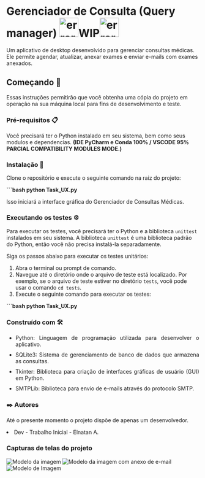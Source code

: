 # Gerenciador de Consulta (Query manager) **<img width="50" height="50" src="https://img.icons8.com/color/48/error--v1.png" alt="error--v1"/>WIP<img width="50" height="50" src="https://img.icons8.com/color/48/error--v1.png" alt="error--v1"/>**
Um aplicativo de desktop desenvolvido para gerenciar consultas médicas. Ele permite agendar, atualizar, anexar exames e enviar e-mails com exames anexados.

## Começando 🚀
Essas instruções permitirão que você obtenha uma cópia do projeto em operação na sua máquina local para fins de desenvolvimento e teste.

### Pré-requisitos 📋
Você precisará ter o Python instalado em seu sistema, bem como seus modulos e dependencias. **(IDE PyCharm e Conda 100% / VSCODE 95% PARCIAL COMPATIBILITY MODULES MODE.)**

### Instalação 🔧
Clone o repositório e execute o seguinte comando na raiz do projeto:

**```bash
python Task_UX.py**

Isso iniciará a interface gráfica do Gerenciador de Consultas Médicas.

### Executando os testes ⚙️
Para executar os testes, você precisará ter o Python e a biblioteca `unittest` instalados em seu sistema. A biblioteca `unittest` é uma biblioteca padrão do Python, então você não precisa instalá-la separadamente.

Siga os passos abaixo para executar os testes unitários:

1. Abra o terminal ou prompt de comando.
2. Navegue até o diretório onde o arquivo de teste está localizado. Por exemplo, se o arquivo de teste estiver no diretório `tests`, você pode usar o comando `cd tests`.
3. Execute o seguinte comando para executar os testes:

**```bash
python Task_UX.py**

### Construído com 🛠️
<ul style="list-style-type: disc; text-align: justify;">
    <li style="margin-bottom: 10px;">Python: Linguagem de programação utilizada para desenvolver o aplicativo.</li>
    <li style="margin-bottom: 10px;">SQLite3: Sistema de gerenciamento de banco de dados que armazena as consultas.</li>
    <li style="margin-bottom: 10px;">Tkinter: Biblioteca para criação de interfaces gráficas de usuário (GUI) em Python.</li>
    <li style="margin-bottom: 10px;">SMTPLib: Biblioteca para envio de e-mails através do protocolo SMTP.</li>
</ul>

### ✒️ Autores
Até o presente momento o projeto dispõe de apenas um desenvolvedor.
<li>Dev - Trabalho Inicial - Elnatan A.</li>

### Capturas de telas do projeto
<img src="https://github.com/ElnatanAlves/Gerenciador-de-Consulta-WIP-/assets/156375539/7881774b-6869-4731-af44-750e0c624ce0" alt="Modelo da imagem">
<img src="https://github.com/ElnatanAlves/Gerenciador-de-Consulta-WIP-/assets/156375539/663c8759-84a0-47d2-9129-4f90ae12f3ef" alt="Modelo da imagem com anexo de e-mail">
<img src="https://github.com/ElnatanAlves/Gerenciador-de-Consulta-WIP-/assets/156375539/1d7eb3e8-cea1-4637-8d51-75679d7cfe8b" alt="Modelo de Imagem">
